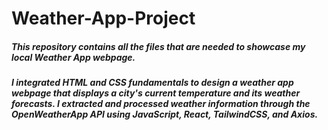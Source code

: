 # Weather-App-Project

##### This repository contains all the files that are needed to showcase my local Weather App webpage.

##### I integrated HTML and CSS fundamentals to design a weather app webpage that displays a city's current temperature and its weather forecasts. I extracted and processed weather information through the OpenWeatherApp API using JavaScript, React, TailwindCSS, and Axios.
